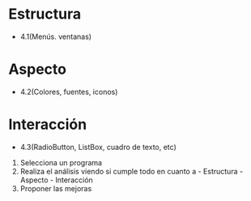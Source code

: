 # Estructura
- 4.1(Menús. ventanas)
# Aspecto
- 4.2(Colores, fuentes, iconos)
# Interacción
- 4.3(RadioButton, ListBox, cuadro de texto, etc)
1. Selecciona un programa
2. Realiza el análisis viendo si cumple todo en cuanto a
			- Estructura
			- Aspecto
			- Interacción
3. Proponer las mejoras